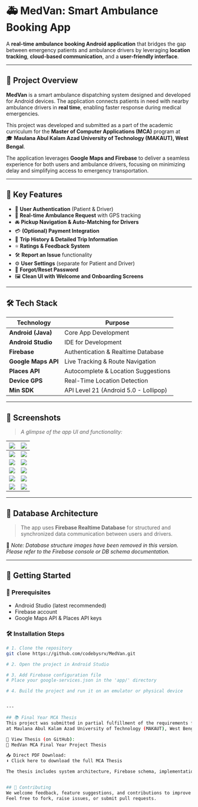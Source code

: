 # 🚑 MedVan: Smart Ambulance Booking App  

A **real-time ambulance booking Android application** that bridges the gap between emergency patients and ambulance drivers by leveraging **location tracking**, **cloud-based communication**, and a **user-friendly interface**.

---

## 🧾 Project Overview

**MedVan** is a smart ambulance dispatching system designed and developed for Android devices. The application connects patients in need with nearby ambulance drivers in **real time**, enabling faster response during medical emergencies.

This project was developed and submitted as a part of the academic curriculum for the **Master of Computer Applications (MCA)** program at  
🎓 **Maulana Abul Kalam Azad University of Technology (MAKAUT), West Bengal**.

The application leverages **Google Maps and Firebase** to deliver a seamless experience for both users and ambulance drivers, focusing on minimizing delay and simplifying access to emergency transportation.

---

## 📱 Key Features

- 🔐 **User Authentication** (Patient & Driver)
- 🧭 **Real-time Ambulance Request** with GPS tracking
- 🚘 **Pickup Navigation & Auto-Matching for Drivers**
- 💳 **(Optional) Payment Integration**
- 📝 **Trip History & Detailed Trip Information**
- ⭐ **Ratings & Feedback System**
- 🛠️ **Report an Issue** functionality
- ⚙️ **User Settings** (separate for Patient and Driver)
- 🔄 **Forgot/Reset Password**
- 🖼️ **Clean UI with Welcome and Onboarding Screens**

---

## 🛠️ Tech Stack

| Technology         | Purpose                                 |
|--------------------|------------------------------------------|
| **Android (Java)** | Core App Development                    |
| **Android Studio** | IDE for Development                     |
| **Firebase**       | Authentication & Realtime Database      |
| **Google Maps API**| Live Tracking & Route Navigation        |
| **Places API**     | Autocomplete & Location Suggestions     |
| **Device GPS**     | Real-Time Location Detection            |
| **Min SDK**        | API Level 21 (Android 5.0 - Lollipop)   |

---

## 📸 Screenshots

> _A glimpse of the app UI and functionality:_

| ![](Slides/Screenshot_20250630_023157.png) | ![](Slides/Screenshot_20250630_015501.png) |
|--------------------------------------------|--------------------------------------------|
| ![](Slides/Screenshot_20250629_221538.png) | ![](Slides/Screenshot_20250630_014550.png) |
| ![](Slides/Screenshot_20250629_231231.png) | ![](Slides/Screenshot_20250629_230902.png) |
| ![](Slides/Screenshot_20250629_230327.png) | ![](Slides/Screenshot_20250629_230220.png) |
| ![](Slides/Screenshot_20250629_230114.png) | ![](Slides/Screenshot_20250629_221646.png) |
| ![](Slides/Screenshot_20250629_221646%20copy.png) | ![](Slides/Screenshot_20250629_221646%20copy%202.png) |

---

## 🧩 Database Architecture

> The app uses **Firebase Realtime Database** for structured and synchronized data communication between users and drivers.

📌 _Note: Database structure images have been removed in this version. Please refer to the Firebase console or DB schema documentation._

---

## 🚀 Getting Started

### 🔧 Prerequisites

- Android Studio (latest recommended)
- Firebase account
- Google Maps API & Places API keys

### 🛠 Installation Steps

```bash
# 1. Clone the repository
git clone https://github.com/codebysrv/MedVan.git

# 2. Open the project in Android Studio

# 3. Add Firebase configuration file
# Place your google-services.json in the 'app/' directory

# 4. Build the project and run it on an emulator or physical device


---

## 📚 Final Year MCA Thesis
This project was submitted in partial fulfillment of the requirements for the degree of Master of Computer Applications (MCA)
at Maulana Abul Kalam Azad University of Technology (MAKAUT), West Bengal.

📄 View Thesis (on GitHub):
📘 MedVan MCA Final Year Project Thesis

📥 Direct PDF Download:
⬇️ Click here to download the full MCA Thesis

The thesis includes system architecture, Firebase schema, implementation approach, and a detailed walkthrough of the features.


## 🤝 Contributing
We welcome feedback, feature suggestions, and contributions to improve this app further.
Feel free to fork, raise issues, or submit pull requests.

